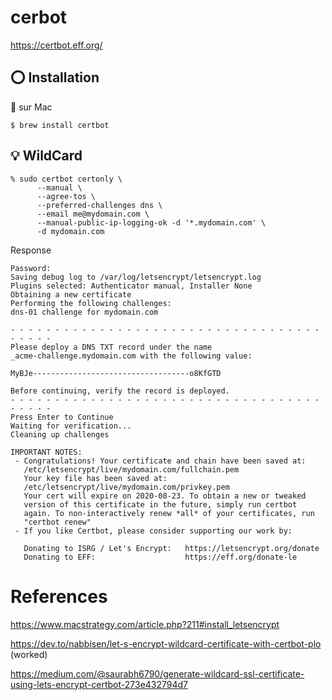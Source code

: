 # cerbot

https://certbot.eff.org/

## :o: Installation

:apple: sur Mac

```
$ brew install certbot
```


## :bulb: WildCard

```
% sudo certbot certonly \
      --manual \
      --agree-tos \
      --preferred-challenges dns \
      --email me@mydomain.com \
      --manual-public-ip-logging-ok -d '*.mydomain.com' \
      -d mydomain.com
```
Response
```
Password:
Saving debug log to /var/log/letsencrypt/letsencrypt.log
Plugins selected: Authenticator manual, Installer None
Obtaining a new certificate
Performing the following challenges:
dns-01 challenge for mydomain.com

- - - - - - - - - - - - - - - - - - - - - - - - - - - - - - - - - - - - - - - -
Please deploy a DNS TXT record under the name
_acme-challenge.mydomain.com with the following value:

MyBJe-----------------------------------o8KfGTD

Before continuing, verify the record is deployed.
- - - - - - - - - - - - - - - - - - - - - - - - - - - - - - - - - - - - - - - -
Press Enter to Continue
Waiting for verification...
Cleaning up challenges

IMPORTANT NOTES:
 - Congratulations! Your certificate and chain have been saved at:
   /etc/letsencrypt/live/mydomain.com/fullchain.pem
   Your key file has been saved at:
   /etc/letsencrypt/live/mydomain.com/privkey.pem
   Your cert will expire on 2020-08-23. To obtain a new or tweaked
   version of this certificate in the future, simply run certbot
   again. To non-interactively renew *all* of your certificates, run
   "certbot renew"
 - If you like Certbot, please consider supporting our work by:

   Donating to ISRG / Let's Encrypt:   https://letsencrypt.org/donate
   Donating to EFF:                    https://eff.org/donate-le
```


# References

https://www.macstrategy.com/article.php?211#install_letsencrypt

https://dev.to/nabbisen/let-s-encrypt-wildcard-certificate-with-certbot-plo (worked)

https://medium.com/@saurabh6790/generate-wildcard-ssl-certificate-using-lets-encrypt-certbot-273e432794d7
